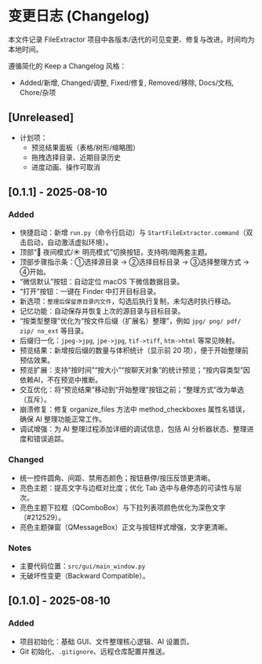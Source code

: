 # 变更日志 (Changelog)

本文件记录 FileExtractor 项目中各版本/迭代的可见变更、修复与改进。时间均为本地时间。

遵循简化的 Keep a Changelog 风格：
- Added/新增, Changed/调整, Fixed/修复, Removed/移除, Docs/文档, Chore/杂项

## [Unreleased]
- 计划项：
  - 预览结果面板（表格/树形/缩略图）
  - 拖拽选择目录、近期目录历史
  - 进度动画、操作可取消

## [0.1.1] - 2025-08-10
### Added
- 快捷启动：新增 `run.py`（命令行启动）与 `StartFileExtractor.command`（双击启动，自动激活虚拟环境）。
- 顶部“🌙 夜间模式/☀️ 明亮模式”切换按钮，支持明/暗两套主题。
- 顶部步骤指示条：①选择源目录 → ②选择目标目录 → ③选择整理方式 → ④开始。
- “微信默认”按钮：自动定位 macOS 下微信数据目录。
- “打开”按钮：一键在 Finder 中打开目标目录。
- 新选项：`整理后保留原目录内文件`，勾选后执行复制，未勾选时执行移动。
 - 记忆功能：自动保存并恢复上次的源目录与目标目录。
 - “按类型整理”优化为“按文件后缀（扩展名）整理”，例如 `jpg/ png/ pdf/ zip/ no_ext` 等目录。
 - 后缀归一化：`jpeg->jpg`, `jpe->jpg`, `tif->tiff`, `htm->html` 等常见映射。
 - 预览结果：新增按后缀的数量与体积统计（显示前 20 项），便于开始整理前预估效果。
 - 预览扩展：支持“按时间”“按大小”“按聊天对象”的统计预览；“按内容类型”因依赖AI，不在预览中推断。
 - 交互优化：将“预览结果”移动到“开始整理”按钮之前；“整理方式”改为单选（互斥）。
 - 崩溃修复：修复 organize_files 方法中 method_checkboxes 属性名错误，确保 AI 整理功能正常工作。
 - 调试增强：为 AI 整理过程添加详细的调试信息，包括 AI 分析器状态、整理进度和错误追踪。

### Changed
- 统一控件圆角、间距、禁用态颜色；按钮悬停/按压反馈更清晰。
- 亮色主题：提高文字与边框对比度；优化 Tab 选中与悬停态的可读性与层次。
- 亮色主题下拉框（QComboBox）与下拉列表项颜色优化为深色文字（#212529）。
- 亮色主题弹窗（QMessageBox）正文与按钮样式增强，文字更清晰。

### Notes
- 主要代码位置：`src/gui/main_window.py`
- 无破坏性变更（Backward Compatible）。

## [0.1.0] - 2025-08-10
### Added
- 项目初始化：基础 GUI、文件整理核心逻辑、AI 设置页。
- Git 初始化、`.gitignore`、远程仓库配置并推送。


